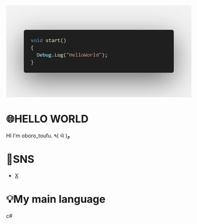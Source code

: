 ![banner](code.png)

# 🌐HELLO WORLD
HI I'm oboro_toufu.
٩( ᐛ )و

# 👾SNS
* [X](https://twitter.com/Toufu_studio)



# 💡My main language
c#
